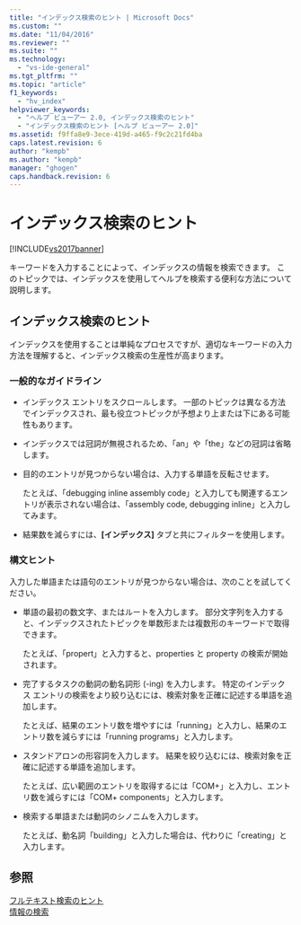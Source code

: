 ```yaml
---
title: "インデックス検索のヒント | Microsoft Docs"
ms.custom: ""
ms.date: "11/04/2016"
ms.reviewer: ""
ms.suite: ""
ms.technology: 
  - "vs-ide-general"
ms.tgt_pltfrm: ""
ms.topic: "article"
f1_keywords: 
  - "hv_index"
helpviewer_keywords: 
  - "ヘルプ ビューアー 2.0, インデックス検索のヒント"
  - "インデックス検索のヒント [ヘルプ ビューアー 2.0]"
ms.assetid: f9ffa8e9-3ece-419d-a465-f9c2c21fd4ba
caps.latest.revision: 6
author: "kempb"
ms.author: "kempb"
manager: "ghogen"
caps.handback.revision: 6
---
```

# インデックス検索のヒント
[!INCLUDE[vs2017banner](../code-quality/includes/vs2017banner.md)]

キーワードを入力することによって、インデックスの情報を検索できます。  このトピックでは、インデックスを使用してヘルプを検索する便利な方法について説明します。  
  
## インデックス検索のヒント  
 インデックスを使用することは単純なプロセスですが、適切なキーワードの入力方法を理解すると、インデックス検索の生産性が高まります。  
  
### 一般的なガイドライン  
  
-   インデックス エントリをスクロールします。  一部のトピックは異なる方法でインデックスされ、最も役立つトピックが予想より上または下にある可能性もあります。  
  
-   インデックスでは冠詞が無視されるため、「an」や「the」などの冠詞は省略します。  
  
-   目的のエントリが見つからない場合は、入力する単語を反転させます。  
  
     たとえば、「debugging inline assembly code」と入力しても関連するエントリが表示されない場合は、「assembly code, debugging inline」と入力してみます。  
  
-   結果数を減らすには、**\[インデックス\]** タブと共にフィルターを使用します。  
  
### 構文ヒント  
 入力した単語または語句のエントリが見つからない場合は、次のことを試してください。  
  
-   単語の最初の数文字、またはルートを入力します。  部分文字列を入力すると、インデックスされたトピックを単数形または複数形のキーワードで取得できます。  
  
     たとえば、「propert」と入力すると、properties と property の検索が開始されます。  
  
-   完了するタスクの動詞の動名詞形 \(\-ing\) を入力します。  特定のインデックス エントリの検索をより絞り込むには、検索対象を正確に記述する単語を追加します。  
  
     たとえば、結果のエントリ数を増やすには「running」と入力し、結果のエントリ数を減らすには「running programs」と入力します。  
  
-   スタンドアロンの形容詞を入力します。  結果を絞り込むには、検索対象を正確に記述する単語を追加します。  
  
     たとえば、広い範囲のエントリを取得するには「COM\+」と入力し、エントリ数を減らすには「COM\+ components」と入力します。  
  
-   検索する単語または動詞のシノニムを入力します。  
  
     たとえば、動名詞「building」と入力した場合は、代わりに「creating」と入力します。  
  
## 参照  
 [フルテキスト検索のヒント](../ide/full-text-search-tips.md)   
 [情報の検索](../ide/locate-information.md)